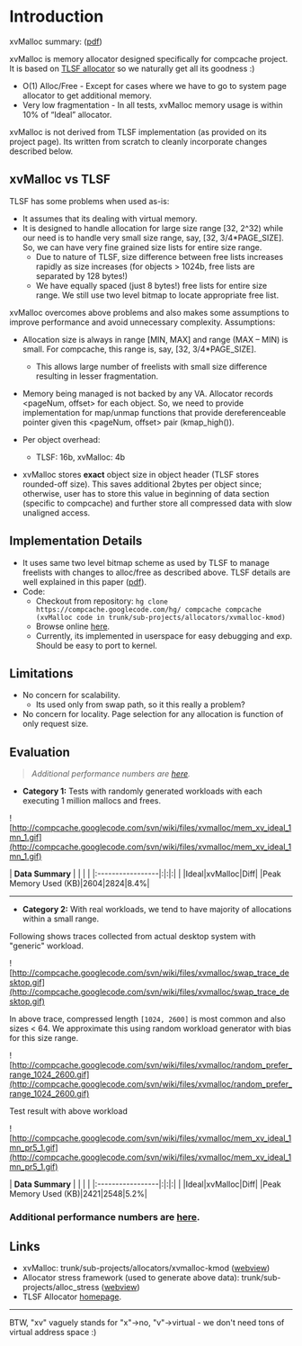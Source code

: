 # Introduction #

xvMalloc summary: ([pdf](http://compcache.googlecode.com/svn/wiki/files/xvmalloc/xvMalloc.pdf))

xvMalloc is memory allocator designed specifically for compcache project. It is based on [TLSF allocator](http://rtportal.upv.es/rtmalloc/) so we naturally get all its goodness :)

  * O(1) Alloc/Free - Except for cases where we have to go to system page allocator to get additional memory.
  * Very low fragmentation - In all tests, xvMalloc memory usage is within 10% of “Ideal” allocator.

xvMalloc is not derived from TLSF implementation (as provided on its project page). Its written from scratch to cleanly incorporate changes described below.

## xvMalloc vs TLSF ##

TLSF has some problems when used as-is:

  * It assumes that its dealing with virtual memory.
  * It is designed to handle allocation for large size range [32, 2^32) while our need is to handle very small size range, say, [32, 3/4\*PAGE\_SIZE]. So, we can have very fine grained size lists for entire size range.
    * Due to nature of TLSF, size difference between free lists increases rapidly as size increases (for objects > 1024b, free lists are separated by 128 bytes!)
    * We have equally spaced (just 8 bytes!) free lists for entire size range. We still use two level bitmap to locate appropriate free list.

xvMalloc overcomes above problems and also makes some assumptions to improve performance and avoid unnecessary complexity. Assumptions:

  * Allocation size is always in range [MIN, MAX] and range (MAX – MIN) is small. For compcache, this range is, say, [32, 3/4\*PAGE\_SIZE].
    * This allows large number of freelists with small size difference resulting in lesser fragmentation.
  * Memory being managed is not backed by any VA. Allocator records <pageNum, offset> for each object. So, we need to provide implementation for map/unmap functions that provide dereferenceable pointer given this <pageNum, offset> pair (kmap\_high()).

  * Per object overhead:
    * TLSF: 16b, xvMalloc: 4b

  * xvMalloc stores **exact** object size in object header (TLSF stores rounded-off size).  This saves additional 2bytes per object since; otherwise, user has to store this value in beginning of data section (specific to compcache) and further store all compressed data with slow unaligned access.

## Implementation Details ##
  * It uses same two level bitmap scheme as used by TLSF to manage freelists with changes to alloc/free as described above. TLSF details are well explained in this paper ([pdf](http://rtportal.upv.es/rtmalloc/files/MRBC_2008.pdf)).
  * Code:
    * Checkout from repository:   `hg clone https://compcache.googlecode.com/hg/ compcache compcache (xvMalloc code in trunk/sub-projects/allocators/xvmalloc-kmod)`
    * Browse online [here](http://code.google.com/p/compcache/source/browse/#hg/sub-projects/allocators/xvmalloc-kmod).
    * Currently, its implemented in userspace for easy debugging and exp. Should be easy to port to kernel.

## Limitations ##
  * No concern for scalability.
    * Its used only from swap path, so it this really a problem?
  * No concern for locality. Page selection for any allocation is function of only request size.

## Evaluation ##
> _Additional performance numbers are [here](xvMallocPerformance.md)._

  * **Category 1:** Tests with randomly generated workloads with each executing 1 million mallocs and frees.

![http://compcache.googlecode.com/svn/wiki/files/xvmalloc/mem_xv_ideal_1mn_1.gif](http://compcache.googlecode.com/svn/wiki/files/xvmalloc/mem_xv_ideal_1mn_1.gif)

| **Data Summary** | | | |
|:-----------------|:|:|:|
|  |Ideal|xvMalloc|Diff|
|Peak Memory Used (KB)|2604|2824|8.4%|


---


  * **Category 2:** With real workloads, we tend to have majority of allocations within a small range.

Following shows traces collected from actual desktop system with "generic" workload.

![http://compcache.googlecode.com/svn/wiki/files/xvmalloc/swap_trace_desktop.gif](http://compcache.googlecode.com/svn/wiki/files/xvmalloc/swap_trace_desktop.gif)

In above trace, compressed length `[1024, 2600]` is most common and also sizes < 64.
We approximate this using random workload generator with bias for this size range.

![http://compcache.googlecode.com/svn/wiki/files/xvmalloc/random_prefer_range_1024_2600.gif](http://compcache.googlecode.com/svn/wiki/files/xvmalloc/random_prefer_range_1024_2600.gif)


Test result with above workload

![http://compcache.googlecode.com/svn/wiki/files/xvmalloc/mem_xv_ideal_1mn_pr5_1.gif](http://compcache.googlecode.com/svn/wiki/files/xvmalloc/mem_xv_ideal_1mn_pr5_1.gif)

| **Data Summary** | | | |
|:-----------------|:|:|:|
|  |Ideal|xvMalloc|Diff|
|Peak Memory Used (KB)|2421|2548|5.2%|


### Additional performance numbers are [here](xvMallocPerformance.md). ###

## Links ##
  * xvMalloc: trunk/sub-projects/allocators/xvmalloc-kmod ([webview](http://code.google.com/p/compcache/source/browse/#hg/sub-projects/allocators/xvmalloc-kmod))
  * Allocator stress framework (used to generate above data): trunk/sub-projects/alloc\_stress ([webview](http://code.google.com/p/compcache/source/browse/#hg/sub-projects/alloc_stress))
  * TLSF Allocator [homepage](http://rtportal.upv.es/rtmalloc/).


---


BTW, "xv" vaguely stands for "x"->no, "v"->virtual - we don't need tons of virtual address space :)
